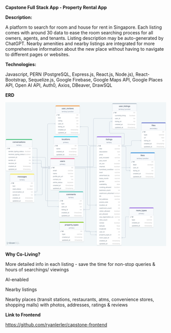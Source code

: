 **Capstone Full Stack App - Property Rental App**

**Description:**

A platform to search for room and house for rent in Singapore. Each listing comes with around 30 data to ease the room searching process for all owners, agents, and tenants. Listing description may be auto-generated by ChatGPT. Nearby amenities and nearby listings are integrated for more comprehensive information about the new place without having to navigate to different pages or websites. 

**Technologies:**

Javascript, PERN (PostgreSQL, Express.js, React.js, Node.js), React-Bootstrap, Sequelize.js, Google Firebase, Google Maps API, Google Places API, Open AI API, Auth0, Axios, DBeaver, DrawSQL

**ERD**

![Alt text](https://github.com/ryanlerler/capstone-backend/blob/main/drawSQL-co-living-export-2024-01-04.png)

**Why Co-Living?**

More detailed info in each listing - save the time for non-stop queries & hours of searchings/ viewings

AI-enabled

Nearby listings

Nearby places (transit stations, restaurants, atms, convenience stores, shopping malls) with photos, addresses, ratings & reviews


**Link to Frontend**

https://github.com/ryanlerler/capstone-frontend